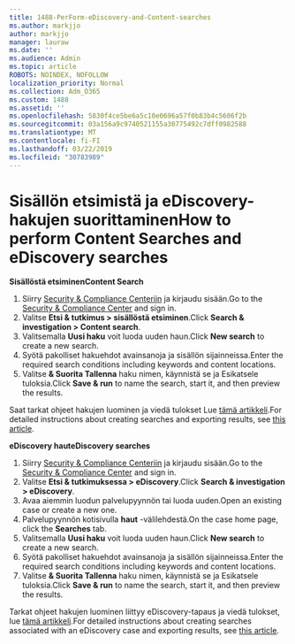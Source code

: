 ```yaml
---
title: 1488-PerForm-eDiscovery-and-Content-searches
ms.author: markjjo
author: markjjo
manager: lauraw
ms.date: ''
ms.audience: Admin
ms.topic: article
ROBOTS: NOINDEX, NOFOLLOW
localization_priority: Normal
ms.collection: Adm_O365
ms.custom: 1488
ms.assetid: ''
ms.openlocfilehash: 5830f4ce5be6a5c10e0696a57f0b83b4c5606f2b
ms.sourcegitcommit: 03a156a9c9740521155a30775492c7dff0982588
ms.translationtype: MT
ms.contentlocale: fi-FI
ms.lasthandoff: 03/22/2019
ms.locfileid: "30783989"
---
```

# <a name="how-to-perform-content-searches-and-ediscovery-searches"></a><span data-ttu-id="242ba-102">Sisällön etsimistä ja eDiscovery-hakujen suorittaminen</span><span class="sxs-lookup"><span data-stu-id="242ba-102">How to perform Content Searches and eDiscovery searches</span></span>

<span data-ttu-id="242ba-103">**Sisällöstä etsiminen**</span><span class="sxs-lookup"><span data-stu-id="242ba-103">**Content Search**</span></span>

1. <span data-ttu-id="242ba-104">Siirry [Security & Compliance Centeriin](https://protection.office.com) ja kirjaudu sisään.</span><span class="sxs-lookup"><span data-stu-id="242ba-104">Go to the [Security & Compliance Center](https://protection.office.com) and sign in.</span></span>
2. <span data-ttu-id="242ba-105">Valitse **Etsi & tutkimus > sisällöstä etsiminen**.</span><span class="sxs-lookup"><span data-stu-id="242ba-105">Click **Search & investigation > Content search**.</span></span>
3. <span data-ttu-id="242ba-106">Valitsemalla **Uusi haku** voit luoda uuden haun.</span><span class="sxs-lookup"><span data-stu-id="242ba-106">Click **New search** to create a new search.</span></span>
4. <span data-ttu-id="242ba-107">Syötä pakolliset hakuehdot avainsanoja ja sisällön sijainneissa.</span><span class="sxs-lookup"><span data-stu-id="242ba-107">Enter the required search conditions including keywords and content locations.</span></span>  
5. <span data-ttu-id="242ba-108">Valitse **& Suorita Tallenna** haku nimen, käynnistä se ja Esikatsele tuloksia.</span><span class="sxs-lookup"><span data-stu-id="242ba-108">Click **Save & run** to name the search, start it, and then preview the results.</span></span> 
 
<span data-ttu-id="242ba-109">Saat tarkat ohjeet hakujen luominen ja viedä tulokset Lue [tämä artikkeli](https://docs.microsoft.com/office365/securitycompliance/content-search).</span><span class="sxs-lookup"><span data-stu-id="242ba-109">For detailed instructions about creating searches and exporting results, see [this article](https://docs.microsoft.com/office365/securitycompliance/content-search).</span></span>

<span data-ttu-id="242ba-110">**eDiscovery haut**</span><span class="sxs-lookup"><span data-stu-id="242ba-110">**eDiscovery searches**</span></span>

1. <span data-ttu-id="242ba-111">Siirry [Security & Compliance Centeriin](https://protection.office.com) ja kirjaudu sisään.</span><span class="sxs-lookup"><span data-stu-id="242ba-111">Go to the [Security & Compliance Center](https://protection.office.com) and sign in.</span></span>
2. <span data-ttu-id="242ba-112">Valitse **Etsi & tutkimuksessa > eDiscovery**.</span><span class="sxs-lookup"><span data-stu-id="242ba-112">Click **Search & investigation > eDiscovery**.</span></span>
3. <span data-ttu-id="242ba-113">Avaa aiemmin luodun palvelupyynnön tai luoda uuden.</span><span class="sxs-lookup"><span data-stu-id="242ba-113">Open an existing case or create a new one.</span></span>
4. <span data-ttu-id="242ba-114">Palvelupyynnön kotisivulla **haut** -välilehdestä.</span><span class="sxs-lookup"><span data-stu-id="242ba-114">On the case home page, click the **Searches** tab.</span></span>  
5. <span data-ttu-id="242ba-115">Valitsemalla **Uusi haku** voit luoda uuden haun.</span><span class="sxs-lookup"><span data-stu-id="242ba-115">Click **New search** to create a new search.</span></span>
6. <span data-ttu-id="242ba-116">Syötä pakolliset hakuehdot avainsanoja ja sisällön sijainneissa.</span><span class="sxs-lookup"><span data-stu-id="242ba-116">Enter the required search conditions including keywords and content locations.</span></span>  
7. <span data-ttu-id="242ba-117">Valitse **& Suorita Tallenna** haku nimen, käynnistä se ja Esikatsele tuloksia.</span><span class="sxs-lookup"><span data-stu-id="242ba-117">Click **Save & run** to name the search, start it, and then preview the results.</span></span>

<span data-ttu-id="242ba-118">Tarkat ohjeet hakujen luominen liittyy eDiscovery-tapaus ja viedä tulokset, lue [tämä artikkeli](https://docs.microsoft.com/office365/securitycompliance/ediscovery-cases).</span><span class="sxs-lookup"><span data-stu-id="242ba-118">For detailed instructions about creating searches associated with an eDiscovery case and exporting results, see [this article](https://docs.microsoft.com/office365/securitycompliance/ediscovery-cases).</span></span>